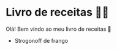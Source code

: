 # Livro de receitas :man_cook:



Olá! Bem vindo ao meu livro de receitas :wave:

- Strogonoff de frango

   

